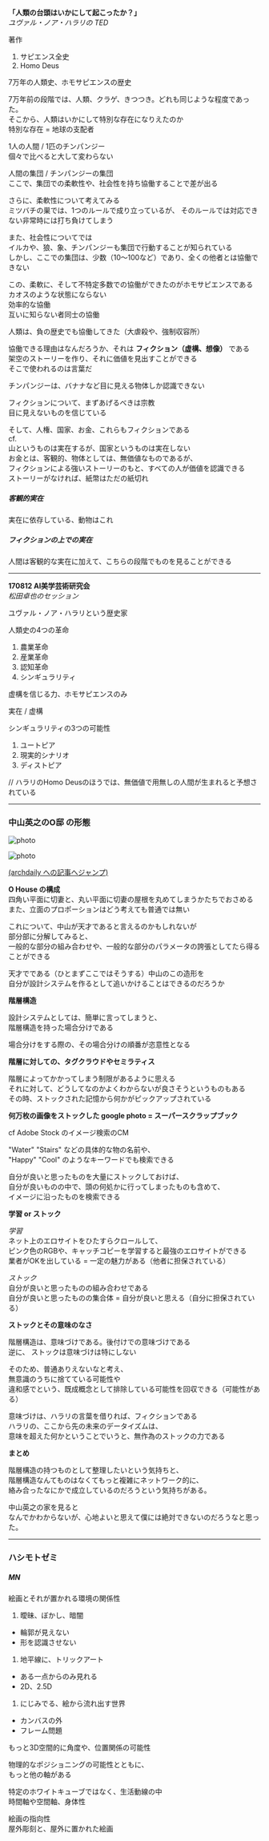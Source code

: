 **「人類の台頭はいかにして起こったか？」**  
*ユヴァル・ノア・ハラリの TED*  


著作  
1. サピエンス全史  
1. Homo Deus  

7万年の人類史、ホモサピエンスの歴史  

7万年前の段階では、人類、クラゲ、きつつき。どれも同じような程度であった。  
そこから、人類はいかにして特別な存在になりえたのか  
特別な存在 = 地球の支配者  

1人の人間 / 1匹のチンパンジー  
個々で比べると大して変わらない  

人間の集団 / チンパンジーの集団  
ここで、集団での柔軟性や、社会性を持ち協働することで差が出る  

さらに、柔軟性について考えてみる  
ミツバチの巣では、1つのルールで成り立っているが、
そのルールでは対応できない非常時には打ち負けてしまう  

また、社会性についてでは  
イルカや、狼、象、チンパンジーも集団で行動することが知られている  
しかし、ここでの集団は、少数（10〜100など）であり、全くの他者とは協働できない  

この、柔軟に、そして不特定多数での協働ができたのがホモサピエンスである  
カオスのような状態にならない  
効率的な協働  
互いに知らない者同士の協働  

人類は、負の歴史でも協働してきた（大虐殺や、強制収容所）  

協働できる理由はなんだろうか、それは **フィクション（虚構、想像）** である  
架空のストーリーを作り、それに価値を見出すことができる  
そこで使われるのは言葉だ  

チンパンジーは、バナナなど目に見える物体しか認識できない  

フィクションについて、まずあげるべきは宗教  
目に見えないものを信じている  

そして、人権、国家、お金、これらもフィクションである  
cf.  
山というものは実在するが、国家というものは実在しない  
お金とは、客観的、物体としては、無価値なものであるが、  
フィクションによる強いストーリーのもと、すべての人が価値を認識できる  
ストーリーがなければ、紙幣はただの紙切れ  

##### 客観的実在  
実在に依存している、動物はこれ  

##### フィクションの上での実在  
人間は客観的な実在に加えて、こちらの段階でものを見ることができる  


___


**170812 AI美学芸術研究会**  
*松田卓也のセッション*  

ユヴァル・ノア・ハラリという歴史家  

人類史の4つの革命  
1. 農業革命  
1. 産業革命  
1. 認知革命  
1. シンギュラリティ  

虚構を信じる力、ホモサピエンスのみ  

実在 / 虚構  

シンギュラリティの3つの可能性  
1. ユートピア  
1. 現実的シナリオ  
1. ディストピア  

// ハラリのHomo Deusのほうでは、無価値で用無しの人間が生まれると予想されている  


___

### 中山英之のO邸 の形態  

![photo](photo/O-House-01.png)  

![photo](photo/O-House-02.png)  

[(archdaily への記事へジャンプ)](http://www.archdaily.com/794213/o-house-hideyuki-nakayama-architecture)  

**O House の構成**  
  四角い平面に切妻と、丸い平面に切妻の屋根を丸めてしまうかたちでおさめる  
  また、立面のプロポーションはどう考えても普通では無い  

  これについて、中山が天才であると言えるのかもしれないが  
  部分部に分解してみると、  
  一般的な部分の組み合わせや、一般的な部分のパラメータの誇張としてたら得ることができる  

  天才でである（ひとまずここではそうする）中山のこの造形を  
  自分が設計システムを作るとして追いかけることはできるのだろうか  

**階層構造**  

  設計システムとしては、簡単に言ってしまうと、  
  階層構造を持った場合分けである  

  場合分けをする際の、その場合分けの順番が恣意性となる  


**階層に対しての、タグクラウドやセミラティス**  

  階層によってかかってしまう制限があるように思える  
  それに対して、どうしてなのかよくわからないが良さそうというものもある  
  その時、ストックされた記憶から何かがピックアップされている  

**何万枚の画像をストックした google photo = スーパースクラップブック**  

  cf Adobe Stock のイメージ検索のCM  

  "Water" "Stairs" などの具体的な物の名前や、  
  "Happy" "Cool" のようなキーワードでも検索できる  

  自分が良いと思ったものを大量にストックしておけば、  
  自分が良いものの中で、頭の何処かに行ってしまったものも含めて、  
  イメージに沿ったものを検索できる  

**学習 or ストック**  

  *学習*  
  ネット上のエロサイトをひたすらクロールして、  
  ピンク色のRGBや、キャッチコピーを学習すると最強のエロサイトができる  
  業者がOKを出している = 一定の魅力がある（他者に担保されている）  

  *ストック*  
  自分が良いと思ったものの組み合わせである  
  自分が良いと思ったものの集合体 = 自分が良いと思える（自分に担保されている）  

**ストックとその意味のなさ**  

  階層構造は、意味づけである。後付けでの意味づけである  
  逆に、 ストックは意味づけは特にしない  

  そのため、普通ありえないなと考え、  
  無意識のうちに捨てている可能性や  
  違和感でという、既成概念として排除している可能性を回収できる（可能性がある）

  意味づけは、ハラリの言葉を借りれば、フィクションである  
  ハラリの、ここから先の未来のデータイズムは、  
  意味を超えた何かということでいうと、無作為のストックの力である  

**まとめ**  

階層構造の持つものとして整理したいという気持ちと、  
階層構造なんてものはなくてもっと複雑にネットワーク的に、  
絡み合ったなにかで成立しているのだろうという気持ちがある。  

中山英之の家を見ると  
なんでかわからないが、心地よいと思えて僕には絶対できないのだろうなと思った。  



___


### ハシモトゼミ  

##### MN  

絵画とそれが置かれる環境の関係性  

1. 曖昧、ぼかし、暗闇  
  - 輪郭が見えない  
  - 形を認識させない  

1. 地平線に、トリックアート  
  - ある一点からのみ見れる
  - 2D、2.5D  

1. にじみでる、絵から流れ出す世界  
  - カンバスの外  
  - フレーム問題  

もっと3D空間的に角度や、位置関係の可能性  

物理的なポジショニングの可能性とともに、  
もっと他の軸がある  

特定のホワイトキューブではなく、生活動線の中  
時間軸や空間軸、身体性  

絵画の指向性  
屋外彫刻と、屋外に置かれた絵画


